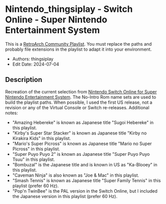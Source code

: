 # Nintendo_thingsiplay - Switch Online - Super Nintendo Entertainment System

This is a [RetroArch Community
Playlist](https://github.com/thingsiplay/retroarch-community-playlists). You must
replace the paths and probably file extensions in the playlist to adapt it into
your environment.

- Authors: thingsiplay
- Edit Date: 2024-07-04

## Description

Recreation of the current selection from [Nintendo Switch Online for Super
Nintendo Entertainment
System](https://www.nintendo.com/us/switch/online/nintendo-switch-online/classic-games/).
The No-Intro Rom name sets are used to build the playlist paths. When possible,
I used the first US release, not a revision or any of the Virtual Console or
Switch re-releases. Additional notes:

- "Amazing Hebereke" is known as Japanese title "Sugoi Hebereke" in this
  playlist.
- "Kirby's Super Star Stacker" is known as Japanese title "Kirby no Kirakira
  Kids" in this playlist.
- "Mario's Super Picross" is known as Japanese title "Mario no Super Picross"
  in this playlist.
- "Super Puyo Puyo 2" is known as Japanese title "Super Puyo Puyo Tsuu" in this
  playlist.
- "Bombuzal" is the Japanese title and is known in US as "Ka-Blooey" in this
  playlist.
- "Caveman Ninja" is also known as "Joe & Mac" in this playlist.
- "Smash Tennis" is known as Japanese title "Super Family Tennis" in this
  playlist (prefer 60 Hz).
- "Pop'n TwinBee" is the PAL version in the Switch Online, but I included the
  Japanese version in this playlist (prefer 60 Hz).
